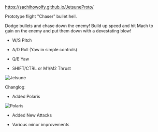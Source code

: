 https://sachihowolfy.github.io/JetsuneProto/

Prototype flight "Chaser" bullet hell.

Dodge bullets and chase down the enemy! Build up speed and hit Mach to gain on the enemy and put them down with a devestating blow!

- W/S Pitch

- A/D Roll (Yaw in simple controls)

- Q/E Yaw

- SHIFT/CTRL or M1/M2 Thrust

![Jetsune](https://cdn.discordapp.com/attachments/1112104087752822874/1288932169586049024/IMG_4173.jpg?ex=66fb9860&is=66fa46e0&hm=9d6278295ce06726532bd2cc31f5301bcabfd79e2ae3f78e02845f71ca4a1424&)

Changlog:

- Added Polaris

![Polaris]([https://cdn.discordapp.com/attachments/1112104087752822874/1288932169586049024/IMG_4173.jpg?ex=66fb9860&is=66fa46e0&hm=9d6278295ce06726532bd2cc31f5301bcabfd79e2ae3f78e02845f71ca4a1424&](https://media.discordapp.net/attachments/1112104087752822874/1291596158577152050/IMG_4216.jpg?ex=6700ac28&is=66ff5aa8&hm=9a97f5583108d99432052804af5294cc4c32e6a3ef34848b4f2ab90e64526611&=&format=webp&width=622&height=902))

- Added New Attacks

- Various minor improvements
